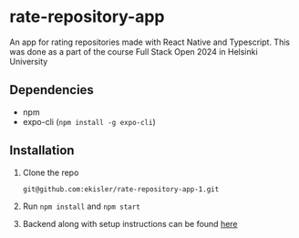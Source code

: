 # rate-repository-app
An app for rating repositories made with React Native and Typescript. This was done as a part of the course Full Stack Open 2024 in Helsinki University


## Dependencies
- npm
- expo-cli (```npm install -g expo-cli```)

## Installation
1. Clone the repo

       git@github.com:ekisler/rate-repository-app-1.git
2. Run ```npm install``` and ```npm start```

3. Backend along with setup instructions can be found [here](https://github.com/ekisler/rate-repository-api-1)
